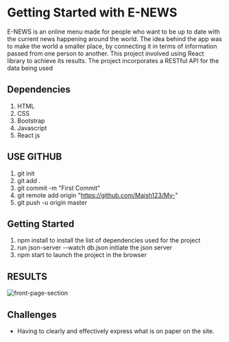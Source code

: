 # Getting Started with E-NEWS
E-NEWS is an online menu made for people who want to be up to date with the current news happening around the world. The idea behind the app was to make the world a smaller place, by connecting it in terms of information passed from one person to another.
This project involved using React library to achieve its results.
The project incorporates a RESTful API for the data being used

## Dependencies

1. HTML
2. CSS
3. Bootstrap
4. Javascript
5. React js

## USE GITHUB
1. git init
2. git add .
3. git commit -m "First Commit"
4. git remote add origin "https://github.com/Maish123/My-"  
5. git push -u origin master

## Getting Started

1. npm install to install the list of dependencies used for the project
2. run json-server --watch db.json initiate the json server
3. npm start to launch the project in the browser

## RESULTS
![front-page-section]()

## Challenges 
* Having to clearly and effectively express what is on paper on the site.
